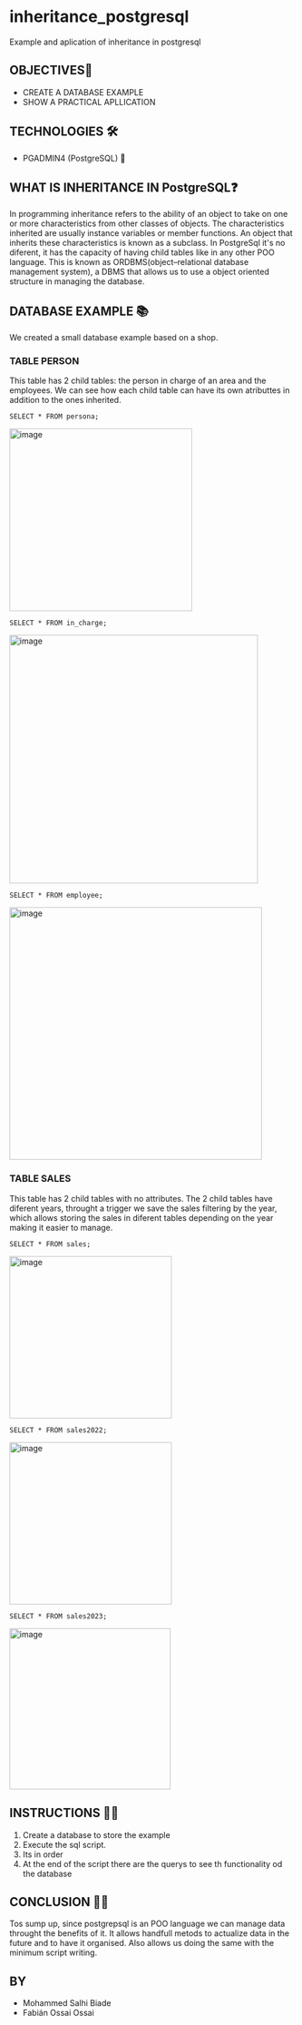 # inheritance_postgresql
Example and aplication of inheritance in postgresql

## OBJECTIVES🎯

- CREATE A DATABASE EXAMPLE
- SHOW A PRACTICAL APLLICATION

## TECHNOLOGIES 🛠

- PGADMIN4 (PostgreSQL) 🐘

## WHAT IS INHERITANCE IN  PostgreSQL❓

In programming inheritance refers to the ability of an object to take on one or more characteristics from other classes of objects. The characteristics inherited are usually instance variables or member functions. An object that inherits these characteristics is known as a subclass.
In PostgreSql it's no diferent, it has the capacity of having child tables like in any other POO language. This is known as ORDBMS(object–relational database management system), a DBMS that allows us to use a object oriented structure in managing the database.

## DATABASE EXAMPLE 📚

We created a small database example based on a shop.

### TABLE PERSON

This table has 2 child tables: the person in charge of an area and the employees. We can see how each child table can have its own atributtes in addition to the ones inherited.
~~~
SELECT * FROM persona;
~~~

<img width="322" alt="image" src="https://github.com/moha-02/inheritance_postgresql/assets/119495982/2291b9e2-5580-4e2e-9cdf-a1521dca89f4">

~~~
SELECT * FROM in_charge; 
~~~

<img width="438" alt="image" src="https://github.com/moha-02/inheritance_postgresql/assets/119495982/77204c75-3f81-401f-ae75-9b0e744e11e1">

~~~
SELECT * FROM employee;
~~~

<img width="445" alt="image" src="https://github.com/moha-02/inheritance_postgresql/assets/119495982/02096986-a694-4d6d-b792-c0d3f6186275">

### TABLE SALES

This table has 2 child tables with no attributes. The 2 child tables have diferent years, throught a trigger we save the sales filtering by the year, which allows storing the sales in diferent tables depending on the year making it easier to manage.

~~~
SELECT * FROM sales;
~~~

<img width="286" alt="image" src="https://github.com/moha-02/inheritance_postgresql/assets/119495982/56427222-6e13-409e-81a8-647e1d09cf73">

~~~
SELECT * FROM sales2022; 
~~~
<img width="286" alt="image" src="https://github.com/moha-02/inheritance_postgresql/assets/119495982/1a2d1764-097b-47a6-a848-581bf0324f99">

~~~
SELECT * FROM sales2023;
~~~
<img width="284" alt="image" src="https://github.com/moha-02/inheritance_postgresql/assets/119495982/733f92c0-e975-4935-a366-ff05551f73f3">

## INSTRUCTIONS 👷‍♂️

1. Create a database to store the example
2. Execute the sql script.
3. Its in order 
4. At the end of the script there are the querys to see th functionality od the database

## CONCLUSION 👨‍💻

Tos sump up, since postgrepsql is an POO language we can manage data throught the benefits of it. It allows handfull metods to actualize data in the future and to have it organised. Also allows us doing the same with the minimum script writing.

## BY

- Mohammed Salhi Biade
- Fabián Ossai Ossai 
